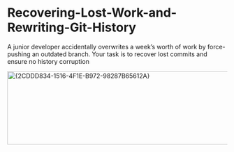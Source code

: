 # Recovering-Lost-Work-and-Rewriting-Git-History
A junior developer accidentally overwrites a week’s worth of work by force-pushing an outdated branch. Your task is to recover lost commits and ensure no history corruption

<img width="786" height="169" alt="{2CDDD834-1516-4F1E-B972-98287B65612A}" src="https://github.com/user-attachments/assets/2987cb5e-684f-4a70-befb-3fe253593aec" />
